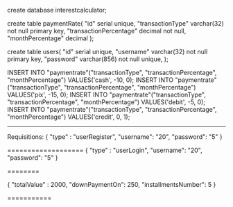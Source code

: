 create database interestcalculator;

create table paymentRate(
"id" serial unique,
"transactionType" varchar(32) not null primary key,
"transactionPercentage" decimal not null,
"monthPercentage" decimal
);

create table users(
"id" serial unique,
"username" varchar(32) not null primary key,
"password" varchar(856) not null unique,
);

INSERT INTO "paymentrate"("transactionType", "transactionPercentage", "monthPercentage") VALUES('cash', -10, 0);
INSERT INTO "paymentrate"("transactionType", "transactionPercentage", "monthPercentage") VALUES('pix', -15, 0);
INSERT INTO "paymentrate"("transactionType", "transactionPercentage", "monthPercentage") VALUES('debit', -5, 0);
INSERT INTO "paymentrate"("transactionType", "transactionPercentage", "monthPercentage") VALUES('credit', 0, 1);

---

Requisitions:
{
"type" : "userRegister",
"username": "20",
"password": "5"
}

===================
{
"type" : "userLogin",
"username": "20",
"password": "5"
}

========

{
"totalValue" : 2000,
"downPaymentOn": 250,
"installmentsNumber": 5
}

===========
